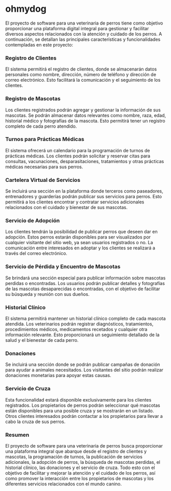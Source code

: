 # ohmydog

El proyecto de software para una veterinaria de perros tiene como objetivo proporcionar una plataforma digital integral para gestionar y facilitar diversos aspectos relacionados con la atención y cuidado de los perros. A continuación, se detallan las principales características y funcionalidades contempladas en este proyecto:


### Registro de Clientes
El sistema permitirá el registro de clientes, donde se almacenarán datos personales como nombre, dirección, número de teléfono y dirección de correo electrónico. Esto facilitará la comunicación y el seguimiento de los clientes.

### Registro de Mascotas 

Los clientes registrados podrán agregar y gestionar la información de sus mascotas. Se podrán almacenar datos relevantes como nombre, raza, edad, historial médico y fotografías de la mascota. Esto permitirá tener un registro completo de cada perro atendido.

### Turnos para Prácticas Médicas

El sistema ofrecerá un calendario para la programación de turnos de prácticas médicas. Los clientes podrán solicitar y reservar citas para consultas, vacunaciones, desparasitaciones, tratamientos y otras prácticas médicas necesarias para sus perros.

### Cartelera Virtual de Servicios
Se incluirá una sección en la plataforma donde terceros como paseadores, entrenadores y guarderías podrán publicar sus servicios para perros. Esto permitirá a los clientes encontrar y contratar servicios adicionales relacionados con el cuidado y bienestar de sus mascotas.

### Servicio de Adopción 

Los clientes tendrán la posibilidad de publicar perros que deseen dar en adopción. Estos perros estarán disponibles para ser visualizados por cualquier visitante del sitio web, ya sean usuarios registrados o no. La comunicación entre interesados en adoptar y los clientes se realizará a través del correo electrónico.

### Servicio de Pérdida y Encuentro de Mascotas

Se brindará una sección especial para publicar información sobre mascotas perdidas o encontradas. Los usuarios podrán publicar detalles y fotografías de las mascotas desaparecidas o encontradas, con el objetivo de facilitar su búsqueda y reunión con sus dueños.

### Historial Clínico
El sistema permitirá mantener un historial clínico completo de cada mascota atendida. Los veterinarios podrán registrar diagnósticos, tratamientos, procedimientos médicos, medicamentos recetados y cualquier otra información relevante. Esto proporcionará un seguimiento detallado de la salud y el bienestar de cada perro.

### Donaciones
Se incluirá una sección donde se podrán publicar campañas de donación para ayudar a animales necesitados. Los visitantes del sitio podrán realizar donaciones monetarias para apoyar estas causas.

### Servicio de Cruza
Esta funcionalidad estará disponible exclusivamente para los clientes registrados. Los propietarios de perros podrán seleccionar qué mascotas están disponibles para una posible cruza y se mostrarán en un listado. Otros clientes interesados podrán contactar a los propietarios para llevar a cabo la cruza de sus perros.

### Resumen
El proyecto de software para una veterinaria de perros busca proporcionar una plataforma integral que abarque desde el registro de clientes y mascotas, la programación de turnos, la publicación de servicios adicionales, la adopción de perros, la búsqueda de mascotas perdidas, el historial clínico, las donaciones y el servicio de cruza. Todo esto con el objetivo de facilitar y mejorar la atención y el cuidado de los perros, así como promover la interacción entre los propietarios de mascotas y los diferentes servicios relacionados con el mundo canino.









